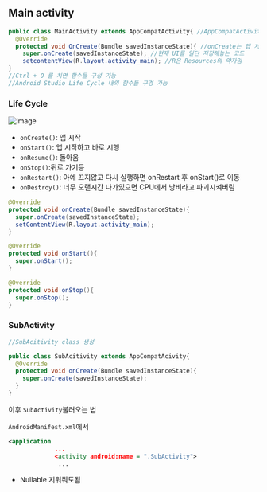 ## Main activity
```java
public class MainActivity extends AppCompatActivity{ //AppCompatActivity를 MainActivity가 상속 받고 있음
  @Override
  protected void OnCreate(Bundle savedInstanceState){ //onCreate는 앱 처음 실행할때의 함수
    super.onCreate(savedInstanceState); //현재 UI를 일단 저장해놓는 코드
    setcontentView(R.layout.activity_main); //R은 Resources의 약자임
}
//Ctrl + O 를 치면 함수들 구성 가능
//Android Studio Life Cycle 내의 함수들 구경 가능

```


### Life Cycle

![image](https://user-images.githubusercontent.com/72767245/120891045-62576280-c641-11eb-8e9f-7fd6a5fc102a.png)

- ```onCreate()```: 앱 시작
- ```onStart()```: 앱 시작하고 바로 시행
- ```onResume()```: 돌아옴
- ```onStop()```:뒤로 가기등
- ```onRestart()```: 아예 끄지않고 다시 실행하면 onRestart 후 onStart()로 이동
- ```onDestroy()```: 너무 오랜시간 나가있으면 CPU에서 낭비라고 파괴시켜버림

```java
@Override
protected void onCreate(Bundle savedInstanceState){
  super.onCreate(savedInstanceState);
  setContentView(R.layout.activity_main);
}

@Override
protected void onStart(){
  super.onStart();
}

@Override
protected void onStop(){
  super.onStop();
}

```

### SubActivity
```java
//SubAcitivity class 생성

public class SubAcitivity extends AppCompatAcivity{
  @Override
  protected void onCreate(Bundle savedInstanceState){
    super.onCreate(savedInstanceState);
  }
}
```
이후 ```SubActivity```불러오는 법  

```AndroidManifest.xml```에서

```xml
<application
             ...
             <activity android:name = ".SubActivity">
              ...
```

- Nullable 지워줘도됨
